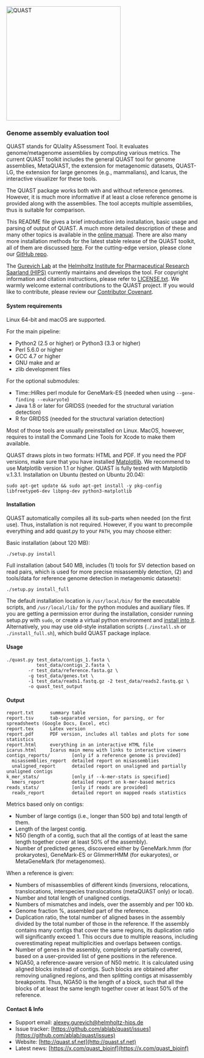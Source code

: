 <img src="quast_libs/html_saver/static/img/quast_logo_black.png" width="300" title="QUAST">

### Genome assembly evaluation tool

QUAST stands for QUality ASsessment Tool. It evaluates genome/metagenome assemblies by computing various metrics.
The current QUAST toolkit includes the general QUAST tool for genome assemblies, 
MetaQUAST, the extension for metagenomic datasets, 
QUAST-LG, the extension for large genomes (e.g., mammalians), and Icarus, the interactive visualizer for these tools.

The QUAST package works both with and without reference genomes. 
However, it is much more informative if at least a close reference genome is provided along with the assemblies.
The tool accepts multiple assemblies, thus is suitable for comparison.

This README file gives a brief introduction into installation, basic usage and parsing of output of QUAST. 
A much more detailed description of these and many other topics is available in the
[online manual](http://quast.sf.net/manual.html). 
There are also many more installation methods for the latest stable release of the QUAST toolkit, 
all of them are discussed [here](http://quast.sf.net/install.html). For the cutting-edge version, 
please clone our [GitHub repo](https://github.com/ablab/quast).

The [Gurevich Lab](https://helmholtz-hips.de/en/hmsb) at the [Helmholtz Institute for Pharmaceutical Research Saarland (HIPS)](https://helmholtz-hips.de/en/) 
currently maintains and develops the tool. For copyright information and citation instructions, 
please refer to [LICENSE.txt](LICENSE.txt). We warmly welcome external contributions to the QUAST project. 
If you would like to contribute, please review our [Contributor Covenant](CODE_OF_CONDUCT.md).

#### System requirements

Linux 64-bit and macOS are supported.

For the main pipeline:
- Python2 (2.5 or higher) or Python3 (3.3 or higher)
- Perl 5.6.0 or higher
- GCC 4.7 or higher
- GNU make and ar
- zlib development files

For the optional submodules:
- Time::HiRes perl module for GeneMark-ES (needed when using `--gene-finding --eukaryote`)
- Java 1.8 or later for GRIDSS (needed for the structural variation detection)
- R for GRIDSS (needed for the structural variation detection)

Most of those tools are usually preinstalled on Linux. MacOS, however, requires to install
the Command Line Tools for Xcode to make them available. 

QUAST draws plots in two formats: HTML and PDF. If you need the PDF versions, make sure that you have installed 
[Matplotlib](https://matplotlib.org/). We recommend to use Matplotlib version 1.1 or higher. QUAST is fully tested with Matplotlib v.1.3.1.
Installation on Ubuntu (tested on Ubuntu 20.04):

    sudo apt-get update && sudo apt-get install -y pkg-config libfreetype6-dev libpng-dev python3-matplotlib

#### Installation

QUAST automatically compiles all its sub-parts when needed (on the first use). 
Thus, installation is not required. However, if you want to precompile everything and add quast.py to your `PATH`, you may choose either:

Basic installation (about 120 MB):

    ./setup.py install

Full installation (about 540 MB, includes (1) tools for SV detection based on read pairs, which is used for more precise misassembly detection, 
(2) and tools/data for reference genome detection in metagenomic datasets):

    ./setup.py install_full

The default installation location is `/usr/local/bin/` for the executable scripts, and `/usr/local/lib/` for 
the python modules and auxiliary files. If you are getting a permission error during the installation, consider running setup.py with
`sudo`, or create a virtual python environment and [install into it](http://docs.python-guide.org/en/latest/dev/virtualenvs/). 
Alternatively, you may use old-style installation scripts (`./install.sh` or `./install_full.sh`), which build QUAST package inplace.

#### Usage

    ./quast.py test_data/contigs_1.fasta \
               test_data/contigs_2.fasta \
            -r test_data/reference.fasta.gz \
            -g test_data/genes.txt \
            -1 test_data/reads1.fastq.gz -2 test_data/reads2.fastq.gz \
            -o quast_test_output

#### Output

    report.txt      summary table
    report.tsv      tab-separated version, for parsing, or for spreadsheets (Google Docs, Excel, etc)  
    report.tex      Latex version
    report.pdf      PDF version, includes all tables and plots for some statistics
    report.html     everything in an interactive HTML file
    icarus.html     Icarus main menu with links to interactive viewers
    contigs_reports/        [only if a reference genome is provided]
      misassemblies_report  detailed report on misassemblies
      unaligned_report      detailed report on unaligned and partially unaligned contigs
    k_mer_stats/            [only if --k-mer-stats is specified]
      kmers_report          detailed report on k-mer-based metrics
    reads_stats/            [only if reads are provided]
      reads_report          detailed report on mapped reads statistics

Metrics based only on contigs:

* Number of large contigs (i.e., longer than 500 bp) and total length of them.  
* Length of the largest contig.  
* N50 (length of a contig, such that all the contigs of at least the same length together cover at least 50% of the assembly).
* Number of predicted genes, discovered either by GeneMark.hmm (for prokaryotes), GeneMark-ES or GlimmerHMM (for eukaryotes), 
or MetaGeneMark (for metagenomes).

When a reference is given:

* Numbers of misassemblies of different kinds (inversions, relocations, translocations, interspecies translocations (metaQUAST only) or local).
* Number and total length of unaligned contigs.  
* Numbers of mismatches and indels, over the assembly and per 100 kb.  
* Genome fraction %, assembled part of the reference.  
* Duplication ratio, the total number of aligned bases in the assembly divided by the total number of those in the reference. 
If the assembly contains many contigs that cover the same regions, its duplication ratio will significantly exceed 1. 
This occurs due to multiple reasons, including overestimating repeat multiplicities and overlaps between contigs.  
* Number of genes in the assembly, completely or partially covered, based on a user-provided list of gene positions in the reference.  
* NGA50, a reference-aware version of N50 metric. It is calculated using aligned blocks instead of contigs. 
Such blocks are obtained after removing unaligned regions, and then splitting contigs at misassembly breakpoints. 
Thus, NGA50 is the length of a block, such that all the blocks of at least the same length together cover at least 50% of the reference.  


#### Contact & Info 

* Support email: [alexey.gurevich@helmholtz-hips.de](alexey.gurevich@helmholtz-hips.de)
* Issue tracker: [https://github.com/ablab/quast/issues](https://github.com/ablab/quast/issues)
* Website: [http://quast.sf.net](http://quast.sf.net)
* Latest news: [https://x.com/quast_bioinf](https://x.com/quast_bioinf)
    
